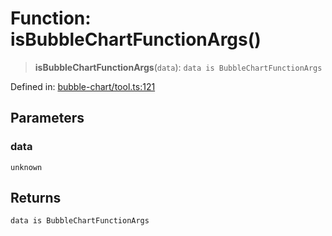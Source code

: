 # Function: isBubbleChartFunctionArgs()

> **isBubbleChartFunctionArgs**(`data`): `data is BubbleChartFunctionArgs`

Defined in: [bubble-chart/tool.ts:121](https://github.com/GeoDaCenter/openassistant/blob/2cb8f20a901f3385efeb40778248119c5e49db78/packages/echarts/src/bubble-chart/tool.ts#L121)

## Parameters

### data

`unknown`

## Returns

`data is BubbleChartFunctionArgs`

